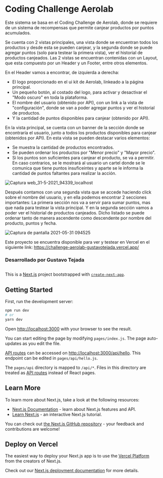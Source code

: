 # Coding Challenge Aerolab

Este sistema se basa en el Coding Challenge de Aerolab, donde se requiere de un sistema de recompensas que permite canjear productos por puntos acumulados.

Se cuenta con 2 vistas principales, una vista donde se encuentran todos los productos y desde esta se pueden canjear, y la segunda donde se puede agregar puntos (solo para testear la primera vista), ver el historial de productos canjeados.
Las 2 vistas se encuentran contenidas con un Layout, que esta compuesto por un Header y un Footer, entre otros elementos.

En el Header vamos a encontrar, de izquierda a derecha:
- El logo proporcionado en el ui kit de Aerolab, linkeado a la página principal.
- Un pequeño botón, al costado del logo, para activar y desactivar el "Modo oscuro" en toda la plataforma.
- El nombre del usuario (obtenido por API), con un link a la vista de "configuración", donde se van a poder agregar puntos y ver el historial de productos.
- Y la cantidad de puntos disponibles para canjear (obtenido por API).

En la vista principal, se cuenta con un banner de la sección donde se encontraría el usuario, junto a todos los productos disponibles para canjear (obtenidos por API).
En esta vista se pueden destacar varios elementos:
- Se muestra la cantidad de productos encontrados.
- Se pueden ordenar los productos por "Menor precio" y "Mayor precio".
- Si los puntos son suficientes para canjear el producto, se va a permitir. En caso contrarios, se le mostrará al usuario un cartel donde se le comunica que tiene puntos insuficeintes y aparte se le informa la cantidad de puntos faltantes para realizar la acción.

![Captura web_31-5-2021_94339_localhost](https://user-images.githubusercontent.com/45311587/120195089-bfdc5100-c1f4-11eb-8fbc-eeaa3ece4143.jpeg)

Después contamos con una segunda vista que se accede haciendo click sobre el nombre del usuario, y en ella podemos encontrar 2 secciones importantes:
La primera sección nos va a servir para sumar puntos, mas que nada para testear la vista principal.
Y en la segunda sección vamos a poder ver el historial de productos canjeados. Dicho listado se puede ordenar tanto de manera ascendente como descendente por nombre del producto, puntos y fecha.

![Captura de pantalla 2021-05-31 094525](https://user-images.githubusercontent.com/45311587/120195282-f5813a00-c1f4-11eb-803d-6621c65563e5.jpg)

Este proyecto se encuentra disponible para ver y testear en Vercel en el siguiente link: 
https://challenge-aerolab-gustavotejada.vercel.app/

### Desarrollado por Gustavo Tejada

##

This is a [Next.js](https://nextjs.org/) project bootstrapped with [`create-next-app`](https://github.com/vercel/next.js/tree/canary/packages/create-next-app).

## Getting Started

First, run the development server:

```bash
npm run dev
# or
yarn dev
```

Open [http://localhost:3000](http://localhost:3000) with your browser to see the result.

You can start editing the page by modifying `pages/index.js`. The page auto-updates as you edit the file.

[API routes](https://nextjs.org/docs/api-routes/introduction) can be accessed on [http://localhost:3000/api/hello](http://localhost:3000/api/hello). This endpoint can be edited in `pages/api/hello.js`.

The `pages/api` directory is mapped to `/api/*`. Files in this directory are treated as [API routes](https://nextjs.org/docs/api-routes/introduction) instead of React pages.

## Learn More

To learn more about Next.js, take a look at the following resources:

- [Next.js Documentation](https://nextjs.org/docs) - learn about Next.js features and API.
- [Learn Next.js](https://nextjs.org/learn) - an interactive Next.js tutorial.

You can check out [the Next.js GitHub repository](https://github.com/vercel/next.js/) - your feedback and contributions are welcome!

## Deploy on Vercel

The easiest way to deploy your Next.js app is to use the [Vercel Platform](https://vercel.com/new?utm_medium=default-template&filter=next.js&utm_source=create-next-app&utm_campaign=create-next-app-readme) from the creators of Next.js.

Check out our [Next.js deployment documentation](https://nextjs.org/docs/deployment) for more details.
